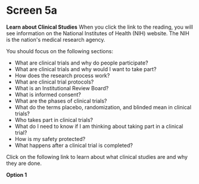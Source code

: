 # Screen 5a

**Learn about Clinical Studies**
When you click the link to the reading, you will see information on the National Institutes of Health (NIH) website. The NIH is the nation's medical research agency.

You should focus on the following sections: 
- What are clinical trials and why do people participate?
- What are clinical trials and why would I want to take part?
- How does the research process work?
- What are clinical trial protocols?
- What is an Institutional Review Board?
- What is informed consent?
- What are the phases of clinical trials?
- What do the terms placebo, randomization, and blinded mean in clinical trials?
- Who takes part in clinical trials?
- What do I need to know if I am thinking about taking part in a clinical trial?
- How is my safety protected?
- What happens after a clinical trial is completed? 

Click on the following link to learn about what clinical studies are and why they are done. 

**Option 1**
<!-- needs link -->